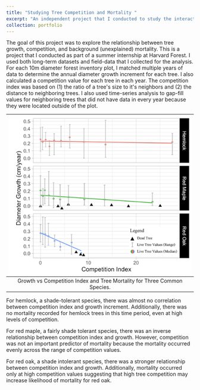 ```yaml
---
title: "Studying Tree Competition and Mortality "
excerpt: "An independent project that I conducted to study the interactions between forest growth, competition, and mortality during a summer internship at Harvard Forest. <br/><img src='/images/portfolio/HarvardForest_thumbnail.png'>"
collection: portfolio
---
```

The goal of this project was to explore the relationship between tree growth, competition, and background (unexplained) mortality. This is a project that I conducted as part of a summer internship at Harvard Forest. I used both long-term datasets and field-data that I collected for the analysis. For each 10m diameter forest inventory plot, I matched multiple years of data to determine the annual diameter growth increment for each tree. I also calculated a competition value for each tree in each year. The competition index was based on (1) the ratio of a tree's size to it's neighbors and (2) the distance to neighboring trees. I also used time-series analysis to gap-fill values for neighboring trees that did not have data in every year because they were located outside of the plot.

| ![](/images/portfolio/HarvardForest_thumbnail.png) |
|:--:|
| Growth vs Competition Index and Tree Mortality for Three Common Species. |

For hemlock, a shade-tolerant species, there was almost no correlation between competition index and growth increment. Additionally, there was no mortality recorded for hemlock trees in this time period, even at high levels of competition.

For red maple, a fairly shade tolerant species, there was an inverse relationship between competition index and growth. However, competition was not an important predictor of mortality because the mortality occurred evenly across the range of competition values.

For red oak, a shade intolerant species, there was a stronger relationship between competition index and growth. Additionally, mortality occurred only at high competition values suggesting that high tree competition may increase likelihood of mortality for red oak.
